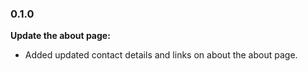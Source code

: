 ### 0.1.0

**Update the about page:**

* Added updated contact details and links on about the about page.

